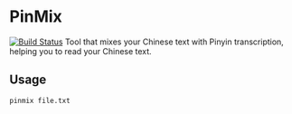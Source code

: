 # PinMix
[![Build Status](https://travis-ci.org/lukaszkuczynski/pinmix.svg?branch=master)](https://travis-ci.org/lukaszkuczynski/pinmix)
Tool that mixes your Chinese text with Pinyin transcription, helping you to read your Chinese text.

## Usage

```bash
pinmix file.txt
```

